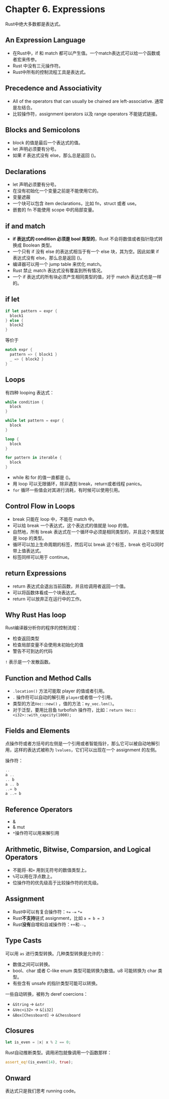 # Chapter 6. Expressions

Rust中绝大多数都是表达式。

## An Expression Language

* 在Rust中，if 和 match 都可以产生值。一个match表达式可以给一个函数或者宏来传参。
* Rust 中没有三元操作符。
* Rust中所有的控制流程工具是表达式。

## Precedence and Associativity

* All of the operators that can usually be chained are left-associative. 通常是左结合。
* 比较操作符，assignment iperators 以及 range operators 不能链式链接。

## Blocks and Semicolons

* block 的值是最后一个表达式的值。
* let 声明必须要有分号。
* 如果 if 表达式没有 else，那么总是返回 ()。

## Declarations

* let 声明必须要有分号。
* 在没有初始化一个变量之前是不能使用它的。
* 变量遮蔽
* 一个块可以包含 item declarations，比如 fn，struct 或者 use。
* 嵌套的 fn 不能使用 scope 中的局部变量。

## if and match

* **if 表达式的 condition 必须是 bool 类型的**，Rust 不会将数值或者指针隐式转换成 Boolean 类型。
* 一个只有 if 没有 else 的表达式相当于有一个 else 块，其为空。因此如果 if 表达式没有 else，那么总是返回 ()。
* 编译器可以用一个 jump table 来优化 match。
* Rust 禁止 match 表达式没有覆盖到所有情况。
* 一个 if 表达式的所有块必须产生相同类型的值，对于 match 表达式也是一样的。

## if let

```rust
if let pattern = expr {
  block1
} else {
  block2
}
```

等价于

```rust
match expr {
  pattern => { block1 }
  _ => { block2 }
}
```

## Loops

有四种 looping 表达式：

```rust
while condition {
  block
}

while let pattern = expr {
  block
}

loop {
  block
}

for pattern in iterable {
  block
}
```

* while 和 for  的值一直都是 ()。
* 用 loop 可以无限循环，除非遇到 break，return或者线程 panics。
* `for` 循环一些值会对其进行消耗，有时候可以使用引用。

## Control Flow in Loops

* break 只能在 loop 中，不能在 match 中。
* 可以给 break 一个表达式，这个表达式的值就是 loop 的值。
* 自然地，所有 break 表达式在一个循环中必须是相同类型的，并且这个类型就是 loop 的类型。
* 循环可以加上生命周期的标签，然后可以 break 这个标签，break 也可以同时带上值表达式。
* 标签同样可以用于 continue。

## return Expressions

* return 表达式会退出当前函数，并且给调用者返回一个值。
* 可以将函数体看成一个块表达式。
* return 可以放弃正在运行中的工作。

## Why Rust Has loop

Rust编译器分析你的程序的控制流程：

* 检查返回类型
* 检查局部变量不会使用未初始化的值
* 警告不可到达的代码

`!` 表示是一个发散函数。

## Function and Method Calls

* `.location()` 方法可能取 player 的值或者引用。
* `.` 操作符可以自动的解引用 `player`或者借一个引用。
* 类型的方法`Vec::new()` ，值的方法：`my_vec.len()`。
* 对于泛型，要用比目鱼 turbofish 操作符，比如：`return Vec::<i32>::with_capcity(1000);`

## Fields and Elements

点操作符或者方括号的左侧是一个引用或者智能指针，那么它可以被自动地解引用，这样的表达式被称为 `lvalues`，它们可以出现在一个 assignment 的左侧。

操作符：

```rust
..
a ..
.. b
a .. b
..= b
a ..= b
```

## Reference Operators

* &
* & mut
* `*`操作符可以用来解引用

## Arithmetic, Bitwise, Comparsion, and Logical Operators

* 不能将`-`和`+` 用到无符号的数值类型上。
* `%`可以用在浮点数上。
* 位操作符的优先级高于比较操作符的优先级。

## Assignment

* Rust中可以有复合操作符：`+=` `-=` `*=`
* Rust**不支持**链式 assignment，比如 `a = b = 3`
* Rust**没有**自增和自减操作符：`++`和`--`。

## Type Casts

可以用 `as` 进行类型转换。几种类型转换是允许的：

* 数值之间可以转换。
*  bool、char 或者 C-like enum 类型可能转换为数值。u8 可能转换为 char 类型。
* 有些含有 unsafe 的指针类型可能可以转换。

一些自动转换，被称为 deref coercions：

* `&String` -> `&str`
* `&Vec<i32>` -> `&[i32]`
* `&Box[Chessboard]` -> `&Chessboard`

## Closures

```rust
let is_even = |x| x % 2 == 0;
```

Rust自动推断类型。调用闭包就像调用一个函数那样：

```rust
assert_eq!(is_even(14), true);
```

## Onward

表达式只是我们思考 running code。